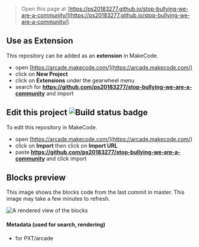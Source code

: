 


> Open this page at [https://ps20183277.github.io/stop-bullying-we-are-a-community/](https://ps20183277.github.io/stop-bullying-we-are-a-community/)

## Use as Extension

This repository can be added as an **extension** in MakeCode.

* open [https://arcade.makecode.com/](https://arcade.makecode.com/)
* click on **New Project**
* click on **Extensions** under the gearwheel menu
* search for **https://github.com/ps20183277/stop-bullying-we-are-a-community** and import

## Edit this project ![Build status badge](https://github.com/ps20183277/stop-bullying-we-are-a-community/workflows/MakeCode/badge.svg)

To edit this repository in MakeCode.

* open [https://arcade.makecode.com/](https://arcade.makecode.com/)
* click on **Import** then click on **Import URL**
* paste **https://github.com/ps20183277/stop-bullying-we-are-a-community** and click import

## Blocks preview

This image shows the blocks code from the last commit in master.
This image may take a few minutes to refresh.

![A rendered view of the blocks](https://github.com/ps20183277/stop-bullying-we-are-a-community/raw/master/.github/makecode/blocks.png)

#### Metadata (used for search, rendering)

* for PXT/arcade
<script src="https://makecode.com/gh-pages-embed.js"></script><script>makeCodeRender("{{ site.makecode.home_url }}", "{{ site.github.owner_name }}/{{ site.github.repository_name }}");</script>
